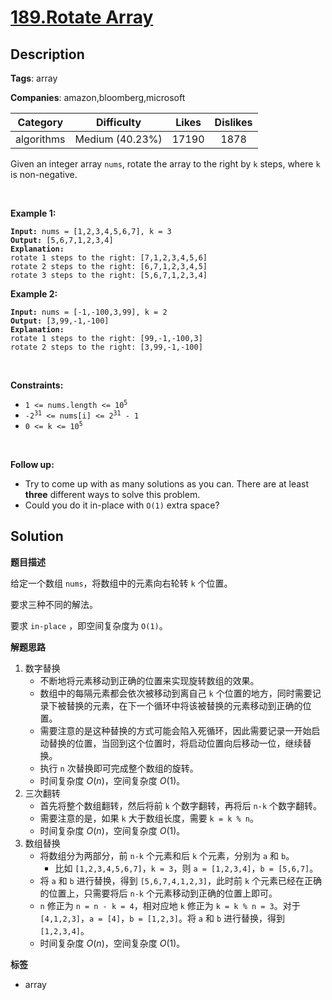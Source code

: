 # [189.Rotate Array](https://leetcode.com/problems/rotate-array/description/)

## Description

**Tags**: array

**Companies**: amazon,bloomberg,microsoft

|  Category  |   Difficulty    | Likes | Dislikes |
| :--------: | :-------------: | :---: | :------: |
| algorithms | Medium (40.23%) | 17190 |   1878   |

<p>Given an integer array <code>nums</code>, rotate the array to the right by <code>k</code> steps, where <code>k</code> is non-negative.</p>
<p>&nbsp;</p>
<p><strong class="example">Example 1:</strong></p>
<pre><code><strong>Input:</strong> nums = [1,2,3,4,5,6,7], k = 3
<strong>Output:</strong> [5,6,7,1,2,3,4]
<strong>Explanation:</strong>
rotate 1 steps to the right: [7,1,2,3,4,5,6]
rotate 2 steps to the right: [6,7,1,2,3,4,5]
rotate 3 steps to the right: [5,6,7,1,2,3,4]</code></pre>
<p><strong class="example">Example 2:</strong></p>
<pre><code><strong>Input:</strong> nums = [-1,-100,3,99], k = 2
<strong>Output:</strong> [3,99,-1,-100]
<strong>Explanation:</strong>
rotate 1 steps to the right: [99,-1,-100,3]
rotate 2 steps to the right: [3,99,-1,-100]</code></pre>
<p>&nbsp;</p>
<p><strong>Constraints:</strong></p>
<ul>
  <li><code>1 &lt;= nums.length &lt;= 10<sup>5</sup></code></li>
  <li><code>-2<sup>31</sup> &lt;= nums[i] &lt;= 2<sup>31</sup> - 1</code></li>
  <li><code>0 &lt;= k &lt;= 10<sup>5</sup></code></li>
</ul>
<p>&nbsp;</p>
<p><strong>Follow up:</strong></p>
<ul>
  <li>Try to come up with as many solutions as you can. There are at least <strong>three</strong> different ways to solve this problem.</li>
  <li>Could you do it in-place with <code>O(1)</code> extra space?</li>
</ul>

## Solution

**题目描述**

给定一个数组 `nums`，将数组中的元素向右轮转 `k` 个位置。

要求三种不同的解法。

要求 `in-place` ，即空间复杂度为 `O(1)`。

**解题思路**

1. 数字替换
   - 不断地将元素移动到正确的位置来实现旋转数组的效果。
   - 数组中的每隔元素都会依次被移动到离自己 `k` 个位置的地方，同时需要记录下被替换的元素，在下一个循环中将该被替换的元素移动到正确的位置。
   - 需要注意的是这种替换的方式可能会陷入死循环，因此需要记录一开始启动替换的位置，当回到这个位置时，将启动位置向后移动一位，继续替换。
   - 执行 `n` 次替换即可完成整个数组的旋转。
   - 时间复杂度 $O(n)$，空间复杂度 $O(1)$。
2. 三次翻转
   - 首先将整个数组翻转，然后将前 `k` 个数字翻转，再将后 `n-k` 个数字翻转。
   - 需要注意的是，如果 `k` 大于数组长度，需要 `k = k % n`。
   - 时间复杂度 $O(n)$，空间复杂度 $O(1)$。
3. 数组替换
   - 将数组分为两部分，前 `n-k` 个元素和后 `k` 个元素，分别为 `a` 和 `b`。
     - 比如 `[1,2,3,4,5,6,7]`，`k = 3`，则 `a = [1,2,3,4]`，`b = [5,6,7]`。
   - 将 `a` 和 `b` 进行替换，得到 `[5,6,7,4,1,2,3]`，此时前 `k` 个元素已经在正确的位置上，只需要将后 `n-k` 个元素移动到正确的位置上即可。
   - `n` 修正为 `n = n - k = 4`，相对应地 `k` 修正为 `k = k % n = 3`。对于 `[4,1,2,3]`，`a = [4]`，`b = [1,2,3]`。将 `a` 和 `b` 进行替换，得到 `[1,2,3,4]`。
   - 时间复杂度 $O(n)$，空间复杂度 $O(1)$。

**标签**

- array

